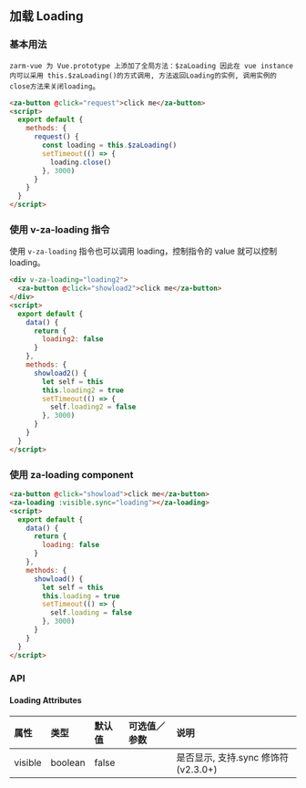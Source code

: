 ## 加载 Loading

### 基本用法

`zarm-vue 为 Vue.prototype 上添加了全局方法：$zaLoading 因此在 vue instance 内可以采用 this.$zaLoading()的方式调用, 方法返回Loading的实例, 调用实例的close方法来关闭loading`。

```html
<za-button @click="request">click me</za-button>
<script>
  export default {
    methods: {
      request() {
        const loading = this.$zaLoading()
        setTimeout(() => {
          loading.close()
        }, 3000)
      }
    }
  }
</script>
```

### 使用 v-za-loading 指令

使用 `v-za-loading` 指令也可以调用 loading，控制指令的 value 就可以控制 loading。

```html
<div v-za-loading="loading2">
  <za-button @click="showload2">click me</za-button>
</div>
<script>
  export default {
    data() {
      return {
        loading2: false
      }
    },
    methods: {
      showload2() {
        let self = this
        this.loading2 = true
        setTimeout(() => {
          self.loading2 = false
        }, 3000)
      }
    }
  }
</script>
```

### 使用 za-loading component

```html
<za-button @click="showload">click me</za-button>
<za-loading :visible.sync="loading"></za-loading>
<script>
  export default {
    data() {
      return {
        loading: false
      }
    },
    methods: {
      showload() {
        let self = this
        this.loading = true
        setTimeout(() => {
          self.loading = false
        }, 3000)
      }
    }
  }
</script>
```

### API

#### Loading Attributes

| 属性      | 类型   | 默认值     | 可选值／参数 | 说明                                 |
| :-------- | :----- | :--------- | :----------- | :----------------------------------- |
| visible   | boolean   | false      |              | 是否显示, 支持.sync 修饰符 (v2.3.0+) |
